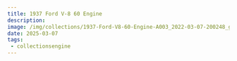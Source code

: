 ```yaml
---
title: 1937 Ford V-8 60 Engine
description: 
image: /img/collections/1937-Ford-V8-60-Engine-A003_2022-03-07-200248_goez.webp
date: 2025-03-07
tags: 
 - collectionsengine
---
```



